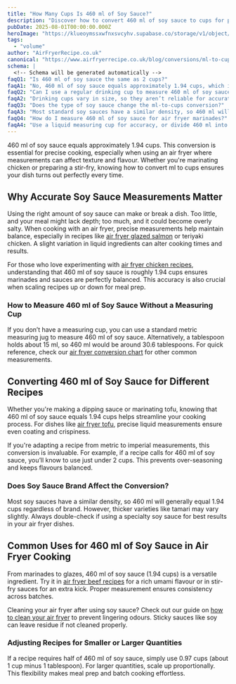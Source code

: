 ```yaml
---
title: "How Many Cups Is 460 ml of Soy Sauce?"
description: "Discover how to convert 460 ml of soy sauce to cups for precise cooking and baking. Perfect for air fryer recipes and meal prep!"
pubDate: 2025-08-01T00:00:00.000Z
heroImage: "https://klueoymssxwfnxsvcyhv.supabase.co/storage/v1/object/public/Shmucket/how-many-cups-is-460-ml-of-soy-sauce.webp"
tags:
  - "volume"
author: "AirFryerRecipe.co.uk"
canonical: "https://www.airfryerrecipe.co.uk/blog/conversions/ml-to-cups/how-many-cups-is-460-ml-of-soy-sauce"
schema: |
  <!-- Schema will be generated automatically -->
faqQ1: "Is 460 ml of soy sauce the same as 2 cups?"
faqA1: "No, 460 ml of soy sauce equals approximately 1.94 cups, which is just under 2 cups. This small difference can affect recipes, so it's best to measure precisely, especially when using an air fryer."
faqQ2: "Can I use a regular drinking cup to measure 460 ml of soy sauce?"
faqA2: "Drinking cups vary in size, so they aren’t reliable for accurate measurements. Instead, use a metric measuring jug or convert using tablespoons (460 ml ≈ 30.6 tbsp) for better precision in cooking."
faqQ3: "Does the type of soy sauce change the ml-to-cups conversion?"
faqA3: "Most standard soy sauces have a similar density, so 460 ml will still be roughly 1.94 cups. However, thicker varieties like tamari or sweet soy sauce may differ slightly. Always check the label if unsure."
faqQ4: "How do I measure 460 ml of soy sauce for air fryer marinades?"
faqA4: "Use a liquid measuring cup for accuracy, or divide 460 ml into smaller units (e.g., 30 tablespoons). For even distribution in marinades, mix the soy sauce with other ingredients before coating your protein."
---
```

<p>460 ml of soy sauce equals approximately 1.94 cups. This conversion is essential for precise cooking, especially when using an air fryer where measurements can affect texture and flavour. Whether you're marinating chicken or preparing a stir-fry, knowing how to convert ml to cups ensures your dish turns out perfectly every time.</p>

<h2>Why Accurate Soy Sauce Measurements Matter</h2>  
<p>Using the right amount of soy sauce can make or break a dish. Too little, and your meal might lack depth; too much, and it could become overly salty. When cooking with an air fryer, precise measurements help maintain balance, especially in recipes like <a href=https://www.airfryerrecipe.co.uk/recipes>air fryer glazed salmon</a> or teriyaki chicken. A slight variation in liquid ingredients can alter cooking times and results.</p>  

<p>For those who love experimenting with <a href=https://www.airfryerrecipe.co.uk/recipe-category/chicken>air fryer chicken recipes</a>, understanding that 460 ml of soy sauce is roughly 1.94 cups ensures marinades and sauces are perfectly balanced. This accuracy is also crucial when scaling recipes up or down for meal prep.</p>  

<h3>How to Measure 460 ml of Soy Sauce Without a Measuring Cup</h3>  
<p>If you don’t have a measuring cup, you can use a standard metric measuring jug to measure 460 ml of soy sauce. Alternatively, a tablespoon holds about 15 ml, so 460 ml would be around 30.6 tablespoons. For quick reference, check our <a href=https://www.airfryerrecipe.co.uk/air-fryer-conversion-chart>air fryer conversion chart</a> for other common measurements.</p>  

<h2>Converting 460 ml of Soy Sauce for Different Recipes</h2>  
<p>Whether you're making a dipping sauce or marinating tofu, knowing that 460 ml of soy sauce equals 1.94 cups helps streamline your cooking process. For dishes like <a href=https://www.airfryerrecipe.co.uk/recipe-category/tofu>air fryer tofu</a>, precise liquid measurements ensure even coating and crispiness.</p>  

<p>If you're adapting a recipe from metric to imperial measurements, this conversion is invaluable. For example, if a recipe calls for 460 ml of soy sauce, you’ll know to use just under 2 cups. This prevents over-seasoning and keeps flavours balanced.</p>  

<h3>Does Soy Sauce Brand Affect the Conversion?</h3>  
<p>Most soy sauces have a similar density, so 460 ml will generally equal 1.94 cups regardless of brand. However, thicker varieties like tamari may vary slightly. Always double-check if using a specialty soy sauce for best results in your air fryer dishes.</p>  

<h2>Common Uses for 460 ml of Soy Sauce in Air Fryer Cooking</h2>  
<p>From marinades to glazes, 460 ml of soy sauce (1.94 cups) is a versatile ingredient. Try it in <a href=https://www.airfryerrecipe.co.uk/recipe-category/beef>air fryer beef recipes</a> for a rich umami flavour or in stir-fry sauces for an extra kick. Proper measurement ensures consistency across batches.</p>  

<p>Cleaning your air fryer after using soy sauce? Check out our guide on <a href=https://www.airfryerrecipe.co.uk/air-fryer-cleaner>how to clean your air fryer</a> to prevent lingering odours. Sticky sauces like soy can leave residue if not cleaned properly.</p>  

<h3>Adjusting Recipes for Smaller or Larger Quantities</h3>  
<p>If a recipe requires half of 460 ml of soy sauce, simply use 0.97 cups (about 1 cup minus 1 tablespoon). For larger quantities, scale up proportionally. This flexibility makes meal prep and batch cooking effortless.</p>
